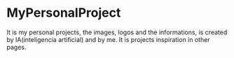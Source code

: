 # MyPersonalProject
It is my personal projects, the images, logos and the informations, is created by IA(inteligencia artificial) and by me.  It is projects inspiration in other pages.
